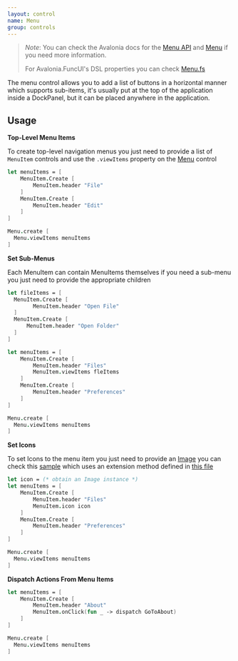 ```yaml
---
layout: control
name: Menu
group: controls
---
```

[Menu API]: http://reference.avaloniaui.net/api/Avalonia.Controls/Menu/
[Menu.fs]: https://github.com/AvaloniaCommunity/Avalonia.FuncUI/blob/master/src/Avalonia.FuncUI.DSL/Menu.fs
[Menu]: http://avaloniaui.net/docs/controls/menu
[Image]: http://avaloniaui.net/docs/controls/image
[sample]: https://github.com/AvaloniaCommunity/Avalonia.FuncUI/blob/master/src/Examples/Examples.MusicPlayer/Shell.fs#L162
[this file]: https://github.com/AvaloniaCommunity/Avalonia.FuncUI/blob/master/src/Examples/Examples.MusicPlayer/Extensions.fs#L5

> *Note*: You can check the Avalonia docs for the [Menu API] and [Menu] if you need more information.
>
> For Avalonia.FuncUI's DSL properties you can check [Menu.fs]

The menu control allows you to add a list of buttons in a horizontal manner which supports sub-items, it's usually put at the top of the application inside a DockPanel, but it can be placed anywhere in the application.


## Usage

**Top-Level Menu Items**

To create top-level navigation menus you just need to provide a list of `MenuItem` controls and use the `.viewItems` property on the [Menu] control
```fsharp
let menuItems = [
    MenuItem.Create [
        MenuItem.header "File"
    ]
    MenuItem.Create [
        MenuItem.header "Edit"
    ]
]

Menu.create [
  Menu.viewItems menuItems
]
```

**Set Sub-Menus**

Each MenuItem can contain MenuItems themselves if you need a sub-menu you just need to provide the appropriate children
```fsharp
let fileItems = [
  MenuItem.Create [
        MenuItem.header "Open File"
  ]
  MenuItem.Create [
      MenuItem.header "Open Folder"
  ]
]

let menuItems = [
    MenuItem.Create [
        MenuItem.header "Files"
        MenuItem.viewItems fleItems
    ]
    MenuItem.Create [
        MenuItem.header "Preferences"
    ]
]

Menu.create [
  Menu.viewItems menuItems
]
```

**Set Icons**

To set Icons to the menu item you just need to provide an [Image]
you can check this [sample] which uses an extension method defined in [this file]

```fsharp
let icon = (* obtain an Image instance *)
let menuItems = [
    MenuItem.Create [
        MenuItem.header "Files"
        MenuItem.icon icon
    ]
    MenuItem.Create [
        MenuItem.header "Preferences"
    ]
]

Menu.create [
  Menu.viewItems menuItems
]
```

**Dispatch Actions From Menu Items**
```fsharp
let menuItems = [
    MenuItem.Create [
        MenuItem.header "About"
        MenuItem.onClick(fun _ -> dispatch GoToAbout)
    ]
]

Menu.create [
  Menu.viewItems menuItems
]
```
